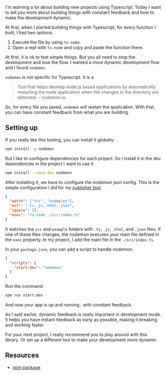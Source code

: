 I'm learning a lot about building new projects using Typescript. Today I want to tell you more about building things with constant feedback and how to make the development dynamic.

At first, when I started building things with Typescript, for every function I built, I had two options:

1. Execute the file by using `ts-node`.
2. Open a repl with `ts-node` and copy and paste the function there.

At first, it is ok to test simple things. But you all need to stop the development and lose the flow. I wanted a more dynamic development flow and I found `nodemon`.

`nodemon` is not specific for Typescript. It is a

> Tool that helps develop node.js based applications by automatically restarting the node application when file changes in the directory are detected. - nodemon.io

So, for every file you saved, `nodemon` will restart the application. With that, you can have constant feedback from what you are building.

## Setting up

If you really like this tooling, you can install it globally:

```bash
npm install -g nodemon
```

But I like to configure dependencies for each project. So I install it in the dev dependencies in the project I want to use it.

```bash
npm install --save-dev nodemon
```

After installing it, we have to configure the nodemon json config. This is the simple configuration I did for my [publisher tool](https://leandrotk.github.io/tk/2020/04/publisher-a-tooling-to-automate-the-process-to-publish-my-blog-posts/index.html):

```json
{
  "watch": ["src", "examples"],
  "ext": ".ts,.js,.html,.json",
  "ignore": [],
  "exec": "ts-node ./src/index.ts"
}
```

It watches the `src` and `example` folders with `.ts`, `.js`, `.html`, and `.json` files. If one of these files changes, the nodemon executes your main file defined in the `exec` property. In my project, I add the main file in the `./src/index.ts`.

In your `package.json`, you can add a script to handle nodemon:

```json
{
  "scripts": {
    "start:dev": "nodemon"
  }
}
```

Run the command:

```bash
npm run start:dev
```

And now your app is up and running.. with constant feedback.

As I said earlier, dynamic feedback is really important in development mode. It helps you have instant feedback as early as possible, making it breaking and working faster.

For your next project, I really recommend you to play around with this library. Or set up a different tool to make your development more dynamic.

## Resources

- [npm package](https://www.npmjs.com/package/nodemon)
